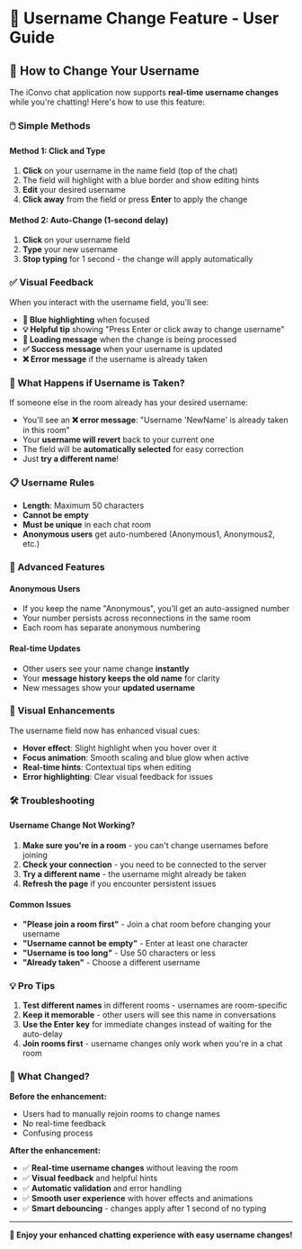 # 👤 Username Change Feature - User Guide

## 🎯 How to Change Your Username

The iConvo chat application now supports **real-time username changes** while you're chatting! Here's how to use this feature:

### 🖱️ Simple Methods

#### Method 1: Click and Type
1. **Click** on your username in the name field (top of the chat)
2. The field will highlight with a blue border and show editing hints
3. **Edit** your desired username
4. **Click away** from the field or press **Enter** to apply the change

#### Method 2: Auto-Change (1-second delay)
1. **Click** on your username field
2. **Type** your new username
3. **Stop typing** for 1 second - the change will apply automatically

### ✅ Visual Feedback

When you interact with the username field, you'll see:

- **🔵 Blue highlighting** when focused
- **💡 Helpful tip** showing "Press Enter or click away to change username"
- **🔄 Loading message** when the change is being processed
- **✅ Success message** when your username is updated
- **❌ Error message** if the username is already taken

### 🚫 What Happens if Username is Taken?

If someone else in the room already has your desired username:

- You'll see an **❌ error message**: "Username 'NewName' is already taken in this room"
- Your **username will revert** back to your current one
- The field will be **automatically selected** for easy correction
- Just **try a different name**!

### 📋 Username Rules

- **Length**: Maximum 50 characters
- **Cannot be empty**
- **Must be unique** in each chat room
- **Anonymous users** get auto-numbered (Anonymous1, Anonymous2, etc.)

### 🔧 Advanced Features

#### Anonymous Users
- If you keep the name "Anonymous", you'll get an auto-assigned number
- Your number persists across reconnections in the same room
- Each room has separate anonymous numbering

#### Real-time Updates
- Other users see your name change **instantly**
- Your **message history keeps the old name** for clarity
- New messages show your **updated username**

### 🎨 Visual Enhancements

The username field now has enhanced visual cues:

- **Hover effect**: Slight highlight when you hover over it
- **Focus animation**: Smooth scaling and blue glow when active
- **Real-time hints**: Contextual tips when editing
- **Error highlighting**: Clear visual feedback for issues

### 🛠️ Troubleshooting

#### Username Change Not Working?
1. **Make sure you're in a room** - you can't change usernames before joining
2. **Check your connection** - you need to be connected to the server
3. **Try a different name** - the username might already be taken
4. **Refresh the page** if you encounter persistent issues

#### Common Issues
- **"Please join a room first"** - Join a chat room before changing your username
- **"Username cannot be empty"** - Enter at least one character
- **"Username is too long"** - Use 50 characters or less
- **"Already taken"** - Choose a different username

### 💡 Pro Tips

1. **Test different names** in different rooms - usernames are room-specific
2. **Keep it memorable** - other users will see this name in conversations
3. **Use the Enter key** for immediate changes instead of waiting for the auto-delay
4. **Join rooms first** - username changes only work when you're in a chat room

### 🔄 What Changed?

**Before the enhancement:**
- Users had to manually rejoin rooms to change names
- No real-time feedback
- Confusing process

**After the enhancement:**
- ✅ **Real-time username changes** without leaving the room
- ✅ **Visual feedback** and helpful hints
- ✅ **Automatic validation** and error handling
- ✅ **Smooth user experience** with hover effects and animations
- ✅ **Smart debouncing** - changes apply after 1 second of no typing

---

**🎉 Enjoy your enhanced chatting experience with easy username changes!**
